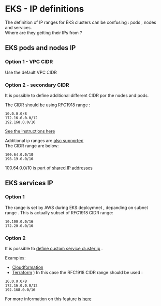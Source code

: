 # EKS - IP definitions 

The definition of IP ranges for EKS clusters can be confusing : pods , nodes and services.  
Where are they getting their IPs from ?

## EKS pods and nodes IP 
### Option 1 - VPC CIDR 
Use the default VPC CIDR 

### Option 2 - secondary CIDR  
It is possible to define additional different CIDR por the nodes and pods.  

The CIDR should be using RFC1918 range :
```
10.0.0.0/8 
172.16.0.0.0/12
192.168.0.0/16   
```
[See the instructions here](https://www.eksworkshop.com/beginner/160_advanced-networking/secondary_cidr/) 

Additional ip ranges are [also supported](https://aws.amazon.com/about-aws/whats-new/2018/10/amazon-eks-now-supports-additional-vpc-cidr-blocks/)  
The CIDR range are below:
```
100.64.0.0/10 
198.19.0.0/16	
```
100.64.0.0/10  is part of [shared IP addresses](https://en.wikipedia.org/wiki/IPv4_shared_address_space) 

## EKS services IP
### Option 1
The range is set by AWS during EKS deploymnet , depanding on subnet range  . 
This is actually subset of RFC1918 CIDR range:
```
10.100.0.0/16 
172.20.0.0/16
```

### Option 2 
It is possible to [define custom service cluster ip](https://aws.amazon.com/about-aws/whats-new/2020/10/amazon-eks-supports-configurable-kubernetes-service-ip-address-range/) .

Examples:
- [Cloudformation ](https://docs.aws.amazon.com/AWSCloudFormation/latest/UserGuide/aws-properties-eks-cluster-kubernetesnetworkconfig.html)
- [Terraform](https://github.com/terraform-aws-modules/terraform-aws-eks/issues/1056) ) 
In this case the RFC1918 CIDR range should be used :
```
10.0.0.0/8 
172.16.0.0.0/12
192.168.0.0/16   
```

For more information on this feature is [here](https://github.com/aws/containers-roadmap/issues/216)



